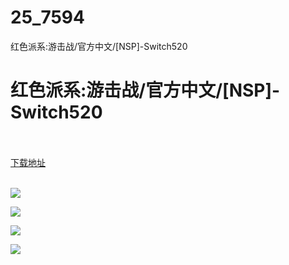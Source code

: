 # 25_7594
红色派系:游击战/官方中文/[NSP]-Switch520
# 红色派系:游击战/官方中文/[NSP]-Switch520
 <br/></br>
[下载地址](https://www.switch520.cc/article/7594 "下载地址")
<br/></br>

<p><span><strong><img src="https://www.switch520.cc/muke_img/upload_art_editor_20201130-1_248cc871d047994411f203dd38846c5e.jpg"></strong></span></p>
<p><span><strong><img src="https://www.switch520.cc/muke_img/upload_art_editor_20201130-1_ed745595299ae3deebbcb0a46506a458.jpg"></strong></span></p>
<p><span><strong><img src="https://www.switch520.cc/muke_img/upload_art_editor_20201130-1_10244ec0b3e45a3598e799d3fd336e76.jpg"></strong></span></p>
<p><span><strong><img src="https://www.switch520.cc/muke_img/upload_art_editor_20201130-1_e62f6c789b603ad6fdda196625b49814.jpg"></strong></span></p>
<p></p>
<p></p>
